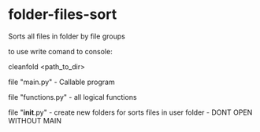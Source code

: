 # folder-files-sort
Sorts all files in folder by file groups

to use write comand to console: 

cleanfold <path_to_dir>

file "main.py" - Callable program

file "functions.py" - all logical functions

file "__init__.py" - create new folders for sorts files in user folder - DONT OPEN WITHOUT MAIN

